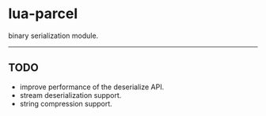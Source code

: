 # lua-parcel

binary serialization module.

---

## TODO

- improve performance of the deserialize API.
- stream deserialization support.
- string compression support.
